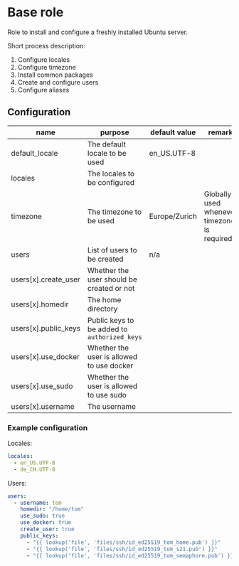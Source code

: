 # Base role

Role to install and configure a freshly installed Ubuntu server.

Short process description:

1. Configure locales
2. Configure timezone
3. Install common packages
4. Create and configure users
5. Configure aliases

## Configuration

| name                 | purpose                                      | default value | remark                                      |
| -------------------- | -------------------------------------------- | ------------- | ------------------------------------------- |
| default_locale       | The default locale to be used                | en_US.UTF-8   |                                             |
| locales              | The locales to be configured                 |               |                                             |
| timezone             | The timezone to be used                      | Europe/Zurich | Globally used whenever timezone is required |
| users                | List of users to be created                  | n/a           |                                             |
| users[x].create_user | Whether the user should be created or not    |               |                                             |
| users[x].homedir     | The home directory                           |               |                                             |
| users[x].public_keys | Public keys to be added to `authorized_keys` |               |                                             |
| users[x].use_docker  | Whether the user is allowed to use docker    |               |                                             |
| users[x].use_sudo    | Whether the user is allowed to use sudo      |               |                                             |
| users[x].username    | The username                                 |               |                                             |

### Example configuration

Locales:

```yaml
locales:
  - en_US.UTF-8
  - de_CH.UTF-8
```

Users:

```yaml
users:
  - username: tom
    homedir: "/home/tom"
    use_sudo: true
    use_docker: true
    create_user: true
    public_keys:
      - "{{ lookup('file', 'files/ssh/id_ed25519_tom_home.pub') }}"
      - "{{ lookup('file', 'files/ssh/id_ed25519_tom_s21.pub') }}"
      - "{{ lookup('file', 'files/ssh/id_ed25519_tom_semaphore.pub') }}"
```
